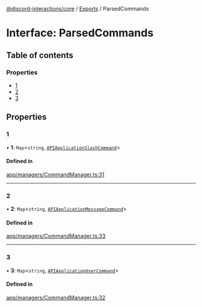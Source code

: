 [@discord-interactions/core](../README.md) / [Exports](../modules.md) / ParsedCommands

# Interface: ParsedCommands

## Table of contents

### Properties

- [1](ParsedCommands.md#1)
- [2](ParsedCommands.md#2)
- [3](ParsedCommands.md#3)

## Properties

### 1

• **1**: `Map`<`string`, [`APIApplicationSlashCommand`](APIApplicationSlashCommand.md)\>

#### Defined in

[app/managers/CommandManager.ts:31](https://github.com/ssMMiles/discord-interactions/blob/41cab1d/packages/core/src/app/managers/CommandManager.ts#L31)

___

### 2

• **2**: `Map`<`string`, [`APIApplicationMessageCommand`](APIApplicationMessageCommand.md)\>

#### Defined in

[app/managers/CommandManager.ts:33](https://github.com/ssMMiles/discord-interactions/blob/41cab1d/packages/core/src/app/managers/CommandManager.ts#L33)

___

### 3

• **3**: `Map`<`string`, [`APIApplicationUserCommand`](APIApplicationUserCommand.md)\>

#### Defined in

[app/managers/CommandManager.ts:32](https://github.com/ssMMiles/discord-interactions/blob/41cab1d/packages/core/src/app/managers/CommandManager.ts#L32)
